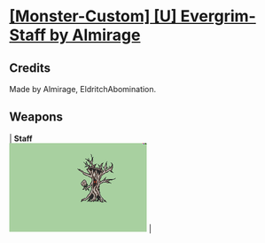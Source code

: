 # [\[Monster-Custom\] \[U\] Evergrim-Staff by Almirage](./)
## Credits

Made by Almirage, EldritchAbomination.

## Weapons

| <b>Staff</b><br/><img alt="Staff animation" src="./7.%20Staff/Staff.gif"/> |
